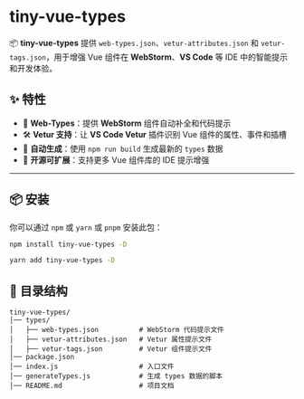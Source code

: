 # tiny-vue-types

📦 **tiny-vue-types** 提供 `web-types.json`、`vetur-attributes.json` 和 `vetur-tags.json`，用于增强 Vue 组件在 **WebStorm**、**VS Code** 等 IDE 中的智能提示和开发体验。

## ✨ 特性

- 🚀 **Web-Types**：提供 **WebStorm** 组件自动补全和代码提示
- 🛠️ **Vetur 支持**：让 **VS Code Vetur** 插件识别 Vue 组件的属性、事件和插槽
- 🔄 **自动生成**：使用 `npm run build` 生成最新的 `types` 数据
- 📜 **开源可扩展**：支持更多 Vue 组件库的 IDE 提示增强

---

## 📦 安装

你可以通过 `npm` 或 `yarn` 或 `pnpm` 安装此包：

```bash
npm install tiny-vue-types -D

yarn add tiny-vue-types -D

```


## 📂 目录结构


```
tiny-vue-types/
│── types/
│   ├── web-types.json          # WebStorm 代码提示文件
│   ├── vetur-attributes.json   # Vetur 属性提示文件
│   ├── vetur-tags.json         # Vetur 组件提示文件
│── package.json
│── index.js                    # 入口文件
│── generateTypes.js            # 生成 types 数据的脚本
│── README.md                   # 项目文档

```
